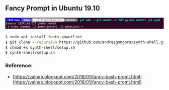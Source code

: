 ## Fancy Prompt in Ubuntu 19.10

![](fancy_prompt_ubuntu_19.10.png)

```sh
$ sudo apt install fonts-powerline
$ git clone --recursive https://github.com/andresgongora/synth-shell.git
$ chmod +x synth-shell/setup.sh
$ synth-shell/setup.sh
```

### Reference:
- [https://yalneb.blogspot.com/2018/01/fancy-bash-promt.html](https://yalneb.blogspot.com/2018/01/fancy-bash-promt.html)